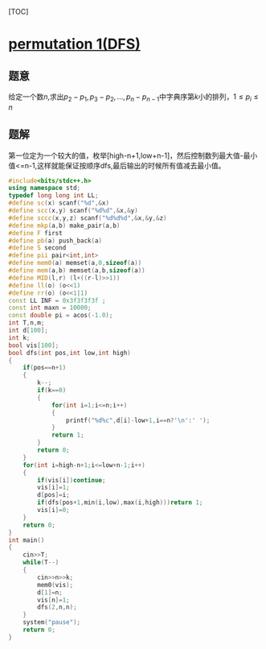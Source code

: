 [TOC]
# [permutation 1(DFS)](http://acm.hdu.edu.cn/showproblem.php?pid=6628)
## 题意
给定一个数$n$,求出$p_2-p_1,p_3-p_2,...,p_n-p_{n-1}$中字典序第$k$小的排列，$1\leq p_i\leq n$
## 题解
第一位定为一个较大的值，枚举[high-n+1,low+n-1]，然后控制数列最大值-最小值<=n-1,这样就能保证按顺序dfs,最后输出的时候所有值减去最小值。

```cpp
#include<bits/stdc++.h>
using namespace std;
typedef long long int LL;
#define sc(x) scanf("%d",&x)
#define scc(x,y) scanf("%d%d",&x,&y)
#define sccc(x,y,z) scanf("%d%d%d",&x,&y,&z)
#define mkp(a,b) make_pair(a,b)
#define F first
#define pb(a) push_back(a)
#define S second
#define pii pair<int,int>
#define mem0(a) memset(a,0,sizeof(a))
#define mem(a,b) memset(a,b,sizeof(a))
#define MID(l,r) (l+((r-l)>>1))
#define ll(o) (o<<1)
#define rr(o) (o<<1|1)
const LL INF = 0x3f3f3f3f ;
const int maxn = 10000;
const double pi = acos(-1.0);
int T,n,m;
int d[100];
int k;
bool vis[100];
bool dfs(int pos,int low,int high)
{
    if(pos==n+1)
    {
        k--;
        if(k==0)
        {
            for(int i=1;i<=n;i++)
            {
                printf("%d%c",d[i]-low+1,i==n?'\n':' ');
            }
            return 1;
        }
        return 0;
    }
    for(int i=high-n+1;i<=low+n-1;i++)
    {
        if(vis[i])continue;
        vis[i]=1;
        d[pos]=i;
        if(dfs(pos+1,min(i,low),max(i,high)))return 1;
        vis[i]=0;
    }
    return 0;
}
int main()
{
    cin>>T;
    while(T--)
    {
        cin>>n>>k;
        mem0(vis);
        d[1]=n;
        vis[n]=1;
        dfs(2,n,n);
    }
    system("pause");
    return 0;
}
```